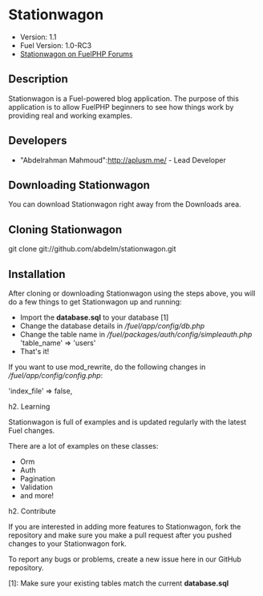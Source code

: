 # Stationwagon

* Version: 1.1
* Fuel Version: 1.0-RC3
* [Stationwagon on FuelPHP Forums](http://fuelphp.com/forums/topics/view/326)

## Description

Stationwagon is a Fuel-powered blog application. The purpose of this application is to allow FuelPHP beginners to see how things work by providing real and working examples.

## Developers

* "Abdelrahman Mahmoud":http://aplusm.me/ - Lead Developer

## Downloading Stationwagon

You can download Stationwagon right away from the Downloads area.

## Cloning Stationwagon

  git clone git://github.com/abdelm/stationwagon.git
	
## Installation

After cloning or downloading Stationwagon using the steps above, you will do a few things to get Stationwagon up and running:

- Import the **database.sql** to your database [1]
- Change the database details in */fuel/app/config/db.php*
- Change the table name in */fuel/packages/auth/config/simpleauth.php*
  'table_name' => 'users'
- That's it!

If you want to use mod_rewrite, do the following changes in */fuel/app/config/config.php*:

  'index_file' => false,
	
h2. Learning

Stationwagon is full of examples and is updated regularly with the latest Fuel changes.

There are a lot of examples on these classes:
- Orm
- Auth 
- Pagination
- Validation
- and more!

h2. Contribute

If you are interested in adding more features to Stationwagon, fork the repository and make sure you make a pull request after you pushed changes to your Stationwagon fork.

To report any bugs or problems, create a new issue here in our GitHub repository.

[1]: Make sure your existing tables match the current **database.sql**

